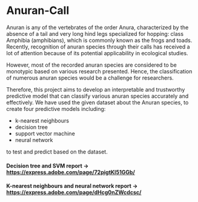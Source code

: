 # Anuran-Call

Anuran is any of the vertebrates of the order Anura, characterized by the
absence of a tail and very long hind legs specialized for hopping: class
Amphibia (amphibians), which is commonly known as the frogs and toads.
Recently, recognition of anuran species through their calls has received a
lot of attention because of its potential applicability in ecological studies.

However, most of the recorded anuran species are considered to be
monotypic based on various research presented. Hence, the classification
of numerous anuran species would be a challenge for researchers.

Therefore, this project aims to develop an interpretable and trustworthy predictive model that can
classify various anuran species accurately and effectively. We have used the given dataset about the Anuran species, to
create four predictive models including: 
- k-nearest neighbours 
- decision tree 
- support vector machine
- neural network

to test and predict based on the dataset.


#### Decision tree and SVM report -> https://express.adobe.com/page/72pigtKl51GGb/
#### K-nearest neighbours and neural network report -> https://express.adobe.com/page/dHcg0nZWcdcsc/


